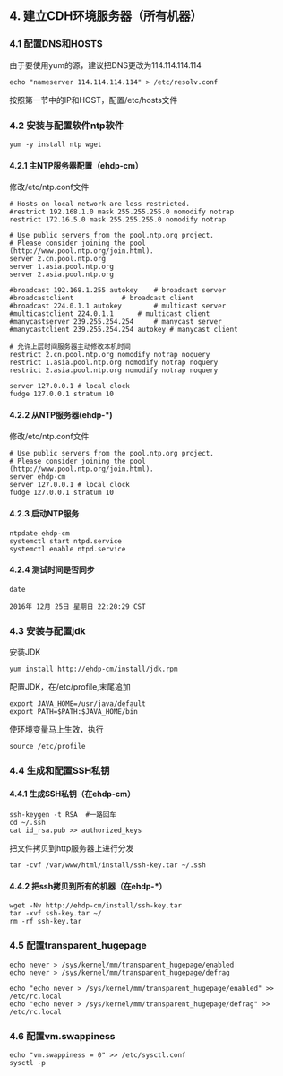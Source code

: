 ## 4. 建立CDH环境服务器（所有机器）
### 4.1 配置DNS和HOSTS
由于要使用yum的源，建议把DNS更改为114.114.114.114

	echo "nameserver 114.114.114.114" > /etc/resolv.conf

按照第一节中的IP和HOST，配置/etc/hosts文件

### 4.2 安装与配置软件ntp软件

	yum -y install ntp wget

#### 4.2.1 主NTP服务器配置（ehdp-cm）
修改/etc/ntp.conf文件


	# Hosts on local network are less restricted.
	#restrict 192.168.1.0 mask 255.255.255.0 nomodify notrap
	restrict 172.16.5.0 mask 255.255.255.0 nomodify notrap

	# Use public servers from the pool.ntp.org project.
	# Please consider joining the pool (http://www.pool.ntp.org/join.html).
	server 2.cn.pool.ntp.org
	server 1.asia.pool.ntp.org
	server 2.asia.pool.ntp.org

	#broadcast 192.168.1.255 autokey	# broadcast server
	#broadcastclient			# broadcast client
	#broadcast 224.0.1.1 autokey		# multicast server
	#multicastclient 224.0.1.1		# multicast client
	#manycastserver 239.255.254.254		# manycast server
	#manycastclient 239.255.254.254 autokey # manycast client

	# 允许上层时间服务器主动修改本机时间
	restrict 2.cn.pool.ntp.org nomodify notrap noquery
	restrict 1.asia.pool.ntp.org nomodify notrap noquery
	restrict 2.asia.pool.ntp.org nomodify notrap noquery

	server 127.0.0.1 # local clock
	fudge 127.0.0.1 stratum 10


#### 4.2.2 从NTP服务器(ehdp-*)
修改/etc/ntp.conf文件

	# Use public servers from the pool.ntp.org project.
	# Please consider joining the pool (http://www.pool.ntp.org/join.html).
	server ehdp-cm
	server 127.0.0.1 # local clock
	fudge 127.0.0.1 stratum 10

#### 4.2.3 启动NTP服务
	ntpdate ehdp-cm
	systemctl start ntpd.service
	systemctl enable ntpd.service

#### 4.2.4 测试时间是否同步
	date

	2016年 12月 25日 星期日 22:20:29 CST

### 4.3 安装与配置jdk
安装JDK

	yum install http://ehdp-cm/install/jdk.rpm

配置JDK，在/etc/profile,末尾追加

	export JAVA_HOME=/usr/java/default
	export PATH=$PATH:$JAVA_HOME/bin

使环境变量马上生效，执行

	source /etc/profile

### 4.4 生成和配置SSH私钥
#### 4.4.1 生成SSH私钥（在ehdp-cm）
	ssh-keygen -t RSA  #一路回车
	cd ~/.ssh
	cat id_rsa.pub >> authorized_keys

把文件拷贝到http服务器上进行分发

	tar -cvf /var/www/html/install/ssh-key.tar ~/.ssh

#### 4.4.2 把ssh拷贝到所有的机器（在ehdp-*）
	wget -Nv http://ehdp-cm/install/ssh-key.tar
	tar -xvf ssh-key.tar ~/
	rm -rf ssh-key.tar

### 4.5 配置transparent_hugepage

	echo never > /sys/kernel/mm/transparent_hugepage/enabled
	echo never > /sys/kernel/mm/transparent_hugepage/defrag

	echo "echo never > /sys/kernel/mm/transparent_hugepage/enabled" >> /etc/rc.local
	echo "echo never > /sys/kernel/mm/transparent_hugepage/defrag" >> /etc/rc.local

### 4.6 配置vm.swappiness

	echo "vm.swappiness = 0" >> /etc/sysctl.conf
	sysctl -p
